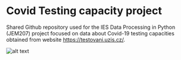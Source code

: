 
# Covid Testing capacity project

Shared Github repository used for the IES Data Processing in Python (JEM207) project focused on data about Covid-19 testing capacities obtained from website https://testovani.uzis.cz/.


![alt text](https://github.com/toghi-ai/IES.Project_testingCapacity/blob/b88c540510999f8363335b8a0f09d01b1e6f2d4e/Scheme.png?raw=true)
